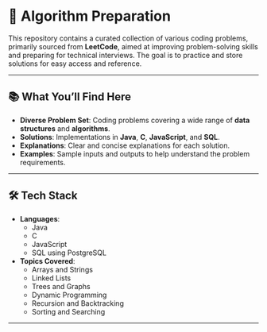 # 📝 Algorithm Preparation

This repository contains a curated collection of various coding problems, primarily sourced from **LeetCode**, aimed at improving problem-solving skills and preparing for technical interviews. The goal is to practice and store solutions for easy access and reference.

---

## 📚 What You’ll Find Here

- **Diverse Problem Set**: Coding problems covering a wide range of **data structures** and **algorithms**.
- **Solutions**: Implementations in **Java**, **C**, **JavaScript**, and **SQL**.
- **Explanations**: Clear and concise explanations for each solution.
- **Examples**: Sample inputs and outputs to help understand the problem requirements.

---

## 🛠️ Tech Stack

- **Languages**:
  - Java
  - C
  - JavaScript
  - SQL using PostgreSQL
- **Topics Covered**:
  - Arrays and Strings
  - Linked Lists
  - Trees and Graphs
  - Dynamic Programming
  - Recursion and Backtracking
  - Sorting and Searching

---
